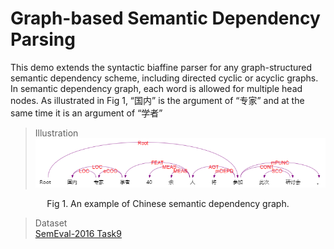 # Graph-based Semantic Dependency Parsing  

This demo extends the syntactic biaffine parser for any graph-structured semantic dependency scheme, including directed cyclic or acyclic graphs.
In semantic dependency graph, each word is allowed for multiple head nodes. As illustrated in Fig 1, “国内” is the argument of “专家” and at the same time it is an argument of “学者” 

> Illustration  
![sdp_demo](imgs/demo.png)  
<center>Fig 1. An example of Chinese semantic dependency graph.</center>

> Dataset  
[SemEval-2016 Task9](https://github.com/HIT-SCIR/SemEval-2016)
